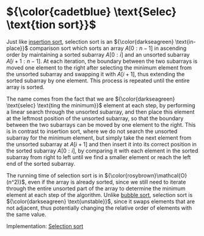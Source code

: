 # ${\color{cadetblue} \text{Selec} \text{tion sort}}$

Just like [insertion sort](https://github.com/pl3onasm/CLRS/tree/main/algorithms/sorting/insertion-sort), selection sort is an ${\color{darkseagreen} \text{in-place}}$ comparison sort which sorts an array $A[0:n-1]$ in ascending order by maintaining a sorted subarray $A[0:i]$ and an unsorted subarray $A[i+1:n-1]$. At each iteration, the boundary between the two subarrays is moved one element to the right after selecting the minimum element from the unsorted subarray and swapping it with $A[i+1]$, thus extending the sorted subarray by one element. This process is repeated until the entire array is sorted.

The name comes from the fact that we are ${\color{darkseagreen} \text{selec} \text{ting the minimum}}$ element at each step, by performing a linear search through the unsorted subarray, and then place this element at the leftmost position of the unsorted subarray, so that the boundary between the two subarrays can be moved by one element to the right. This is in contrast to insertion sort, where we do not search the unsorted subarray for the minimum element, but simply take the next element from the unsorted subarray at $A[i+1]$ and then insert it into its correct position in the sorted subarray $A[0:i]$, by comparing it with each element in the sorted subarray from right to left until we find a smaller element or reach the left end of the sorted subarray.

The running time of selection sort is in ${\color{rosybrown}\mathcal{O}(n^2)}$, even if the array is already sorted, since we still need to iterate through the entire unsorted part of the array to determine the minimum element at each step of the algorithm. Unlike [bubble sort](https://github.com/pl3onasm/CLRS/tree/main/algorithms/sorting/bubble-sort), selection sort is ${\color{darkseagreen} \text{unstable}}$, since it swaps elements that are not adjacent, thus potentially changing the relative order of elements with the same value.

Implementation: [Selection sort](https://github.com/pl3onasm/CLRS/tree/main/algorithms/sorting/selection-sort/selectionsort.c)

